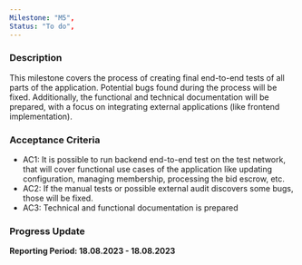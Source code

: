 ```yaml
---
Milestone: "M5",
Status: "To do",
---
```

<!--lang:en--> 
### Description

This milestone covers the process of creating final end-to-end tests of all parts of the application.
Potential bugs found during the process will be fixed.
Additionally, the functional and technical documentation will be prepared, with a focus on integrating external applications (like frontend implementation).

### Acceptance Criteria

- AC1: It is possible to run backend end-to-end test on the test network, that will cover functional use cases of the application like updating configuration, managing membership, processing the bid escrow, etc.
- AC2: If the manual tests or possible external audit discovers some bugs, those will be fixed.
- AC3: Technical and functional documentation is prepared

### Progress Update

**Reporting Period: 18.08.2023 - 18.08.2023**

